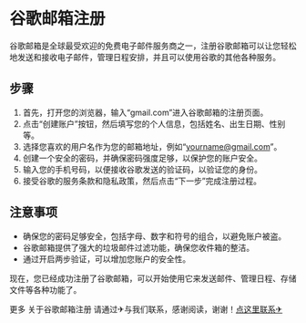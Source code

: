 # 谷歌邮箱注册

谷歌邮箱是全球最受欢迎的免费电子邮件服务商之一，注册谷歌邮箱可以让您轻松地发送和接收电子邮件，管理日程安排，并且可以使用谷歌的其他各种服务。

## 步骤

1. 首先，打开您的浏览器，输入“gmail.com”进入谷歌邮箱的注册页面。
2. 点击“创建账户”按钮，然后填写您的个人信息，包括姓名、出生日期、性别等。
3. 选择您喜欢的用户名作为您的邮箱地址，例如“yourname@gmail.com”。
4. 创建一个安全的密码，并确保密码强度足够，以保护您的账户安全。
5. 输入您的手机号码，以便接收谷歌发送的验证码，以验证您的身份。
6. 接受谷歌的服务条款和隐私政策，然后点击“下一步”完成注册过程。

## 注意事项

- 确保您的密码足够安全，包括字母、数字和符号的组合，以避免账户被盗。
- 谷歌邮箱提供了强大的垃圾邮件过滤功能，确保您收件箱的整洁。
- 通过开启两步验证，可以增加您账户的安全性。

现在，您已经成功注册了谷歌邮箱，可以开始使用它来发送邮件、管理日程、存储文件等各种功能了。

更多 关于谷歌邮箱注册 请通过✈与我们联系，感谢阅读，谢谢！[点这里联系✈](https://sms.k02.cc)